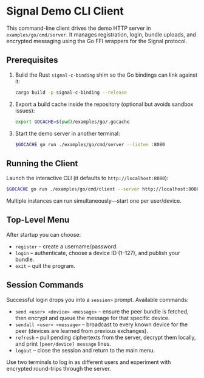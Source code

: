 # Signal Demo CLI Client

This command-line client drives the demo HTTP server in
`examples/go/cmd/server`. It manages registration, login, bundle uploads, and
encrypted messaging using the Go FFI wrappers for the Signal protocol.

## Prerequisites

1. Build the Rust `signal-c-binding` shim so the Go bindings can link against
   it:
   ```bash
   cargo build -p signal-c-binding --release
   ```
2. Export a build cache inside the repository (optional but avoids sandbox
   issues):
   ```bash
   export GOCACHE=$(pwd)/examples/go/.gocache
   ```
3. Start the demo server in another terminal:
   ```bash
   $GOCACHE go run ./examples/go/cmd/server --listen :8080
   ```

## Running the Client

Launch the interactive CLI (it defaults to `http://localhost:8080`):

```bash
$GOCACHE go run ./examples/go/cmd/client --server http://localhost:8080
```

Multiple instances can run simultaneously—start one per user/device.

## Top-Level Menu

After startup you can choose:

- `register` – create a username/password.
- `login` – authenticate, choose a device ID (1–127), and publish your bundle.
- `exit` – quit the program.

## Session Commands

Successful login drops you into a `session>` prompt. Available commands:

- `send <user> <device> <message>` – ensure the peer bundle is fetched, then
  encrypt and queue the message for that specific device.
- `sendall <user> <message>` – broadcast to every known device for the peer
  (devices are learned from previous exchanges).
- `refresh` – pull pending ciphertexts from the server, decrypt them locally,
  and print `[peer/device] message` lines.
- `logout` – close the session and return to the main menu.

Use two terminals to log in as different users and experiment with encrypted
round-trips through the server.

